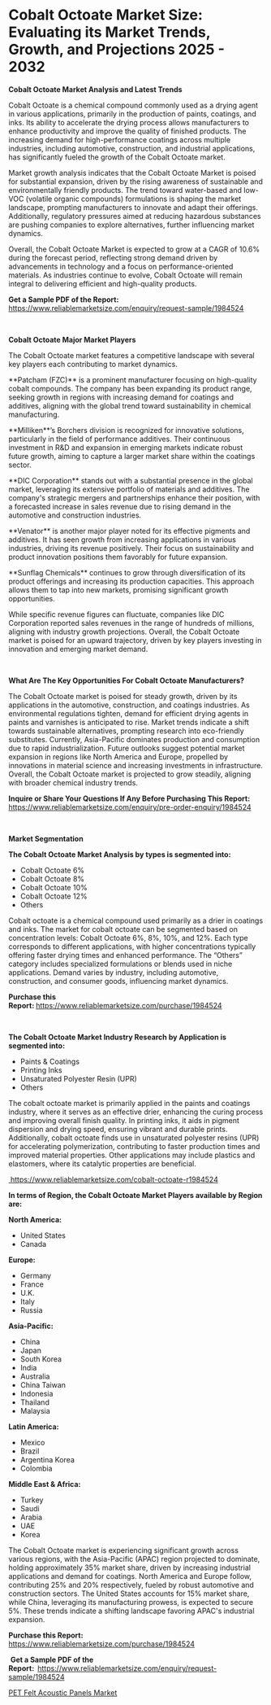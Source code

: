 <p><h1>Cobalt Octoate Market Size: Evaluating its Market Trends, Growth, and Projections 2025 - 2032</h1></p><p><strong>Cobalt Octoate Market Analysis and Latest Trends</strong></p>
<p><p>Cobalt Octoate is a chemical compound commonly used as a drying agent in various applications, primarily in the production of paints, coatings, and inks. Its ability to accelerate the drying process allows manufacturers to enhance productivity and improve the quality of finished products. The increasing demand for high-performance coatings across multiple industries, including automotive, construction, and industrial applications, has significantly fueled the growth of the Cobalt Octoate market.</p><p>Market growth analysis indicates that the Cobalt Octoate Market is poised for substantial expansion, driven by the rising awareness of sustainable and environmentally friendly products. The trend toward water-based and low-VOC (volatile organic compounds) formulations is shaping the market landscape, prompting manufacturers to innovate and adapt their offerings. Additionally, regulatory pressures aimed at reducing hazardous substances are pushing companies to explore alternatives, further influencing market dynamics.</p><p>Overall, the Cobalt Octoate Market is expected to grow at a CAGR of 10.6% during the forecast period, reflecting strong demand driven by advancements in technology and a focus on performance-oriented materials. As industries continue to evolve, Cobalt Octoate will remain integral to delivering efficient and high-quality products.</p></p>
<p><strong>Get a Sample PDF of the Report:&nbsp;</strong> <a href="https://www.reliablemarketsize.com/enquiry/request-sample/1984524?utm_campaign=3104&utm_medium=2&utm_source=Github&utm_content=ia&utm_term=01042025&utm_id=cobalt-octoate">https://www.reliablemarketsize.com/enquiry/request-sample/1984524</a></p>
<p>&nbsp;</p>
<p><strong>Cobalt Octoate Major Market Players</strong></p>
<p><p>The Cobalt Octoate market features a competitive landscape with several key players each contributing to market dynamics. </p><p>**Patcham (FZC)** is a prominent manufacturer focusing on high-quality cobalt compounds. The company has been expanding its product range, seeking growth in regions with increasing demand for coatings and additives, aligning with the global trend toward sustainability in chemical manufacturing.</p><p>**Milliken**’s Borchers division is recognized for innovative solutions, particularly in the field of performance additives. Their continuous investment in R&D and expansion in emerging markets indicate robust future growth, aiming to capture a larger market share within the coatings sector.</p><p>**DIC Corporation** stands out with a substantial presence in the global market, leveraging its extensive portfolio of materials and additives. The company's strategic mergers and partnerships enhance their position, with a forecasted increase in sales revenue due to rising demand in the automotive and construction industries.</p><p>**Venator** is another major player noted for its effective pigments and additives. It has seen growth from increasing applications in various industries, driving its revenue positively. Their focus on sustainability and product innovation positions them favorably for future expansion.</p><p>**Sunflag Chemicals** continues to grow through diversification of its product offerings and increasing its production capacities. This approach allows them to tap into new markets, promising significant growth opportunities.</p><p>While specific revenue figures can fluctuate, companies like DIC Corporation reported sales revenues in the range of hundreds of millions, aligning with industry growth projections. Overall, the Cobalt Octoate market is poised for an upward trajectory, driven by key players investing in innovation and emerging market demand.</p></p>
<p>&nbsp;</p>
<p><strong>What Are The Key Opportunities For Cobalt Octoate Manufacturers?</strong></p>
<p><p>The Cobalt Octoate market is poised for steady growth, driven by its applications in the automotive, construction, and coatings industries. As environmental regulations tighten, demand for efficient drying agents in paints and varnishes is anticipated to rise. Market trends indicate a shift towards sustainable alternatives, prompting research into eco-friendly substitutes. Currently, Asia-Pacific dominates production and consumption due to rapid industrialization. Future outlooks suggest potential market expansion in regions like North America and Europe, propelled by innovations in material science and increasing investments in infrastructure. Overall, the Cobalt Octoate market is projected to grow steadily, aligning with broader chemical industry trends.</p></p>
<p><strong>Inquire or Share Your Questions If Any Before Purchasing This Report:</strong> <a href="https://www.reliablemarketsize.com/enquiry/pre-order-enquiry/1984524?utm_campaign=3104&utm_medium=2&utm_source=Github&utm_content=ia&utm_term=01042025&utm_id=cobalt-octoate">https://www.reliablemarketsize.com/enquiry/pre-order-enquiry/1984524</a></p>
<p>&nbsp;</p>
<p><strong>Market Segmentation</strong></p>
<p><strong>The Cobalt Octoate Market Analysis by types is segmented into:</strong></p>
<p><ul><li>Cobalt Octoate 6%</li><li>Cobalt Octoate 8%</li><li>Cobalt Octoate 10%</li><li>Cobalt Octoate 12%</li><li>Others</li></ul></p>
<p><p>Cobalt octoate is a chemical compound used primarily as a drier in coatings and inks. The market for cobalt octoate can be segmented based on concentration levels: Cobalt Octoate 6%, 8%, 10%, and 12%. Each type corresponds to different applications, with higher concentrations typically offering faster drying times and enhanced performance. The “Others” category includes specialized formulations or blends used in niche applications. Demand varies by industry, including automotive, construction, and consumer goods, influencing market dynamics.</p></p>
<p><strong>Purchase this Report:&nbsp;</strong><a href="https://www.reliablemarketsize.com/purchase/1984524?utm_campaign=3104&utm_medium=2&utm_source=Github&utm_content=ia&utm_term=01042025&utm_id=cobalt-octoate">https://www.reliablemarketsize.com/purchase/1984524</a></p>
<p>&nbsp;</p>
<p><strong>The Cobalt Octoate Market Industry Research by Application is segmented into:</strong></p>
<p><ul><li>Paints & Coatings</li><li>Printing Inks</li><li>Unsaturated Polyester Resin (UPR)</li><li>Others</li></ul></p>
<p><p>The cobalt octoate market is primarily applied in the paints and coatings industry, where it serves as an effective drier, enhancing the curing process and improving overall finish quality. In printing inks, it aids in pigment dispersion and drying speed, ensuring vibrant and durable prints. Additionally, cobalt octoate finds use in unsaturated polyester resins (UPR) for accelerating polymerization, contributing to faster production times and improved material properties. Other applications may include plastics and elastomers, where its catalytic properties are beneficial.</p></p>
<p><a href="https://www.reliablemarketsize.com/cobalt-octoate-r1984524?utm_campaign=3104&utm_medium=2&utm_source=Github&utm_content=ia&utm_term=01042025&utm_id=cobalt-octoate">&nbsp;https://www.reliablemarketsize.com/cobalt-octoate-r1984524</a></p>
<p><strong>In terms of Region, the Cobalt Octoate Market Players available by Region are:</strong></p>
<p>
    <p> <strong> North America: </strong>
        <ul>
            <li>United States</li>
            <li>Canada</li>
        </ul>
        </p> 
    <p> <strong> Europe: </strong>
        <ul>
            <li>Germany</li>
            <li>France</li>
            <li>U.K.</li>
            <li>Italy</li>
            <li>Russia</li>
        </ul>
        </p> 
    <p> <strong> Asia-Pacific: </strong>
        <ul>
            <li>China</li>
            <li>Japan</li>
            <li>South Korea</li>
            <li>India</li>
            <li>Australia</li>
            <li>China Taiwan</li>
            <li>Indonesia</li>
            <li>Thailand</li>
            <li>Malaysia</li>
        </ul>
        </p> 
    <p> <strong> Latin America: </strong>
        <ul>
            <li>Mexico</li>
            <li>Brazil</li>
            <li>Argentina Korea</li>
            <li>Colombia</li>
        </ul>
        </p> 
    <p> <strong> Middle East & Africa: </strong>
        <ul>
            <li>Turkey</li>
            <li>Saudi</li>
            <li>Arabia</li>
            <li>UAE</li>
            <li>Korea</li>
        </ul>
    </p>
    </p>
<p><p>The Cobalt Octoate market is experiencing significant growth across various regions, with the Asia-Pacific (APAC) region projected to dominate, holding approximately 35% market share, driven by increasing industrial applications and demand for coatings. North America and Europe follow, contributing 25% and 20% respectively, fueled by robust automotive and construction sectors. The United States accounts for 15% market share, while China, leveraging its manufacturing prowess, is expected to secure 5%. These trends indicate a shifting landscape favoring APAC's industrial expansion.</p></p>
<p><strong>Purchase this Report: </strong><a href="https://www.reliablemarketsize.com/purchase/1984524?utm_campaign=3104&utm_medium=2&utm_source=Github&utm_content=ia&utm_term=01042025&utm_id=cobalt-octoate">https://www.reliablemarketsize.com/purchase/1984524</a></p>
<p>&nbsp;<strong>Get a Sample PDF of the Report:&nbsp;&nbsp;</strong><a href="https://www.reliablemarketsize.com/enquiry/request-sample/1984524?utm_campaign=3104&utm_medium=2&utm_source=Github&utm_content=ia&utm_term=01042025&utm_id=cobalt-octoate">https://www.reliablemarketsize.com/enquiry/request-sample/1984524</a></p>
<p><strong></strong></p>
<p><p><a href="https://github.com/beroxiluwaya/Market-Research-Report-List-1/blob/main/pet-felt-acoustic-panels-market.md?utm_campaign=3104&utm_medium=2&utm_source=Github&utm_content=ia&utm_term=01042025&utm_id=cobalt-octoate">PET Felt Acoustic Panels Market</a></p></p>